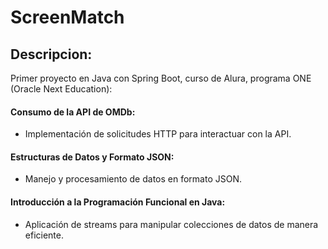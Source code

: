 # ScreenMatch 

## Descripcion:
Primer proyecto en Java con Spring Boot, curso de Alura, programa
ONE (Oracle Next Education):

#### Consumo de la API de OMDb: 
- Implementación de solicitudes HTTP para interactuar con la API.

#### Estructuras de Datos y Formato JSON: 
- Manejo y procesamiento de datos en formato JSON.

#### Introducción a la Programación Funcional en Java: 
- Aplicación de streams para manipular colecciones de datos de manera eficiente.